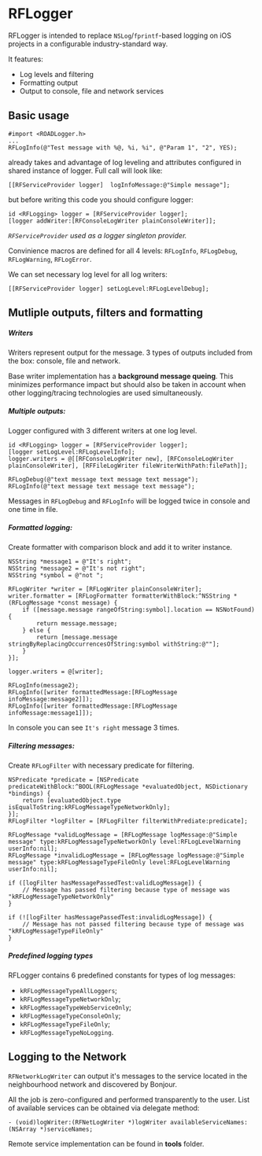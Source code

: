 # RFLogger

RFLogger is intended to replace `NSLog`/`fprintf`-based logging on iOS projects in a configurable industry-standard way. 

It features:

* Log levels and filtering 
* Formatting output
* Output to console, file and network services

## Basic usage
```objc
#import <ROADLogger.h>
...
RFLogInfo(@"Test message with %@, %i, %i", @"Param 1", "2", YES);
```
already takes and advantage of log leveling and attributes configured in shared instance of logger. Full call will look like: 
```objc
[[RFServiceProvider logger]  logInfoMessage:@"Simple message"];
```
but before writing this code you should configure logger:
```objc
id <RFLogging> logger = [RFServiceProvider logger];
[logger addWriter:[RFConsoleLogWriter plainConsoleWriter]];
```
*`RFServiceProvider` used as a logger singleton provider.*  

Convinience macros are defined for all 4 levels:
`RFLogInfo`, `RFLogDebug`, `RFLogWarning`, `RFLogError`.

We can set necessary log level for all log writers:
```objc
[[RFServiceProvider logger] setLogLevel:RFLogLevelDebug];
```
## Mutliple outputs, filters and formatting

##### Writers
Writers represent output for the message. 3 types of outputs included from the box: console, file and network.

Base writer implementation has a **background message queing**. This minimizes performance impact but should also be taken in account when other logging/tracing technologies are used simultaneously.

##### Multiple outputs:
Logger configured with 3 different writers at one log level. 
```objc
id <RFLogging> logger = [RFServiceProvider logger];
[logger setLogLevel:RFLogLevelInfo];
logger.writers = @[[RFConsoleLogWriter new], [RFConsoleLogWriter plainConsoleWriter], [RFFileLogWriter fileWriterWithPath:filePath]];
    
RFLogDebug(@"text message text message text message");
RFLogInfo(@"text message text message text message");
```
Messages in `RFLogDebug` and `RFLogInfo`  will be logged twice in console and one time in file.

##### Formatted logging:
Create formatter with comparison block and add it to writer instance. 
```objc
NSString *message1 = @"It's right";
NSString *message2 = @"It's not right";
NSString *symbol = @"not ";
    
RFLogWriter *writer = [RFLogWriter plainConsoleWriter];
writer.formatter = [RFLogFormatter formatterWithBlock:^NSString *(RFLogMessage *const message) {
    if ([message.message rangeOfString:symbol].location == NSNotFound) {
        return message.message;
    } else {
        return [message.message stringByReplacingOccurrencesOfString:symbol withString:@""];
    }
}];

logger.writers = @[writer];
    
RFLogInfo(message2);
RFLogInfo([writer formattedMessage:[RFLogMessage infoMessage:message2]]);
RFLogInfo([writer formattedMessage:[RFLogMessage infoMessage:message1]]);
```
In console you can see `It's right` message 3 times.

##### Filtering messages:
Create `RFLogFilter` with necessary predicate for filtering. 
```objc
NSPredicate *predicate = [NSPredicate predicateWithBlock:^BOOL(RFLogMessage *evaluatedObject, NSDictionary *bindings) {
    return [evaluatedObject.type isEqualToString:kRFLogMessageTypeNetworkOnly];
}];
RFLogFilter *logFilter = [RFLogFilter filterWithPrediate:predicate];
    
RFLogMessage *validLogMessage = [RFLogMessage logMessage:@"Simple message" type:kRFLogMessageTypeNetworkOnly level:RFLogLevelWarning userInfo:nil];
RFLogMessage *invalidLogMessage = [RFLogMessage logMessage:@"Simple message" type:kRFLogMessageTypeFileOnly level:RFLogLevelWarning userInfo:nil];

if ([logFilter hasMessagePassedTest:validLogMessage]) {
    // Message has passed filtering because type of message was "kRFLogMessageTypeNetworkOnly"
}
    
if (![logFilter hasMessagePassedTest:invalidLogMessage]) {
    // Message has not passed filtering because type of message was "kRFLogMessageTypeFileOnly"
}
```
##### Predefined logging types
RFLogger contains 6 predefined constants for types of log messages: 

 - `kRFLogMessageTypeAllLoggers`;
 - `kRFLogMessageTypeNetworkOnly`;
 - `kRFLogMessageTypeWebServiceOnly`;
 - `kRFLogMessageTypeConsoleOnly`;
 - `kRFLogMessageTypeFileOnly`;
 - `kRFLogMessageTypeNoLogging`.

## Logging to the Network
`RFNetworkLogWriter` can output it's messages to the service located in the neighbourhood network and discovered by Bonjour.

All the job is zero-configured and performed transparently to the user. List of available services can be obtained via delegate method:
```objc		
- (void)logWriter:(RFNetLogWriter *)logWriter availableServiceNames:(NSArray *)serviceNames;
```	
Remote service implementation can be found in **tools** folder.
